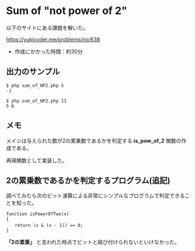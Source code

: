 # Sum of "not power of 2"

以下のサイトにある課題を解いた。

https://yukicoder.me/problems/no/638

- 作成にかかった時間：約30分

## 出力のサンプル

```
$ php sum_of_NP2.php 5
-1

$ php sum_of_NP2.php 11
5 6
```

## メモ

メインは与えられた数が2の累乗数であるかを判定する **is_pow_of_2** 関数の作成である。

再帰関数として実装した。


## 2の累乗数であるかを判定するプログラム(追記)

調べてみたら次のビット演算による非常にシンプルなプログラムで判定できることを知った。

```
function isPowerOfTwo(x)
{
　　return (x & (x - 1)) == 0;
}
```

**「2の累乗」** と言われた時点でビットと結び付けられないといけなかった。

